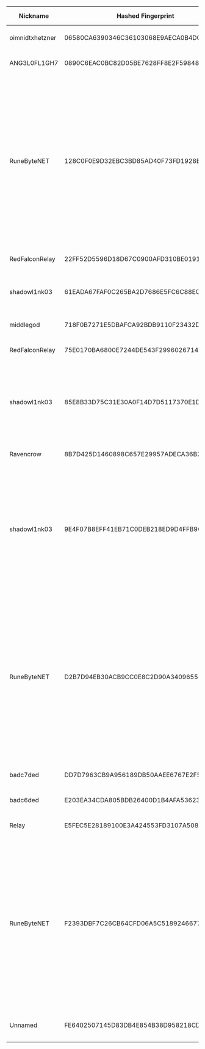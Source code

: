| Nickname |  Hashed Fingerprint	| Or Addresses | Contact | Running | Flags | Last Seen | First Seen | Last Restarted | Advertised Bandwidth | Platform | Version | Version Status | Recommended Version | Verified hostnames | Exit policy |
|---|---|---|---|---|---|---|---|---|---|---|---|---|---|---|---|
|oimnidtxhetzner | 06580CA6390346C36103068E9AECA0B4DC46BCBA | ["116.203.127.203:9001","[2a01:4f8:c0c:ace1::1]:9001"] | oimnidtx@4wrd.cc | true | Running, V2Dir, Valid | 2025-09-24 14:00:00 | 2025-09-24 10:00:00 | 2025-09-24 08:53:31 | 0 | Tor 0.4.8.10 on Linux | 0.4.8.10 | recommended | true | ["mail.exonip.de"] | ["reject *:*"]|
|ANG3L0FL1GH7 | 0890C6EAC0BC82D05BE7628FF8E2F5984832E03A | ["1.156.36.2:9001","[2001:8003:cc51:dc01:9afc:84ff:fee3:18c3]:9001"] | ANG3L0FL1GH7 ang3l0fl1gh77(at)gmail(dot)com | true | Running, V2Dir, Valid | 2025-09-24 14:00:00 | 2025-09-24 02:00:00 | 2025-09-24 01:15:00 | 0 | Tor 0.4.8.10 on Linux | 0.4.8.10 | recommended | true | N/A | ["reject *:*"]|
|RuneByteNET | 128C0F0E9D32EBC3BD85AD40F73FD1928EC86693 | ["185.40.4.143:9005","[2a0e:4005:1002:ffff:185:40:4:143]:9005"] | tor@runebyte.net | true | Exit, Running, V2Dir, Valid | 2025-09-24 14:00:00 | 2025-09-24 00:00:00 | 2025-09-24 08:29:03 | 0 | Tor 0.4.8.18 on Linux | 0.4.8.18 | recommended | true | ["tor-exit.runebyte.net"] | ["reject 0.0.0.0/8:*","reject 169.254.0.0/16:*","reject 127.0.0.0/8:*","reject 192.168.0.0/16:*","reject 10.0.0.0/8:*","reject 172.16.0.0/12:*","reject 185.40.4.143:*","accept *:20-21","accept *:43","accept *:53","accept *:80-81","accept *:443","accept *:5222-5223","accept *:6667-7000","accept *:8008","accept *:8082","accept *:8332-8333","accept *:8888","accept *:9418","accept *:50002","accept *:64738","accept *:18080-18081","reject *:*"]|
|RedFalconRelay | 22FF52D5596D18D67C0900AFD310BE01916416EE | ["45.147.7.14:9001","[2a12:de40:21:25c4::]:9001"] | maut-loesen7n@icloud.com | false | Running, Valid | 2025-09-24 10:00:00 | 2025-09-24 10:00:00 | 2025-09-24 09:44:20 | 0 | Tor 0.4.8.10 on Linux | 0.4.8.10 | recommended | true | N/A | ["reject *:*"]|
|shadowl1nk03 | 61EADA67FAF0C265BA2D7686E5FC6C88EC8382D3 | ["140.233.190.71:9003"] | email:tor[]shadowl1nk.com url:shadowl1nk.com proof:dns-rsa abuse:abuse[]shadowl1nk.com ciissversion:2 | true | Running, V2Dir, Valid | 2025-09-24 14:00:00 | 2025-09-24 09:00:00 | 2025-09-24 08:51:11 | 0 | Tor 0.4.8.18 on Linux | 0.4.8.18 | recommended | true | N/A | ["reject *:*"]|
|middlegod | 718F0B7271E5DBAFCA92BDB9110F23432D8BBB2F | ["217.92.250.91:9001"] | Tormiddlegod@protonmail.ch | true | Running, V2Dir, Valid | 2025-09-24 14:00:00 | 2025-09-24 07:00:00 | 2025-09-24 06:38:02 | 226304 | Tor 0.4.8.18 on Linux | 0.4.8.18 | recommended | true | ["gateway.lessner.de"] | ["reject *:*"]|
|RedFalconRelay | 75E0170BA6800E7244DE543F29960267147A2B0C | ["45.147.7.14:9001","[2a12:de40:21:25c4::]:9001"] | maut-loesen7n@icloud.com | true | Running, Valid | 2025-09-24 14:00:00 | 2025-09-24 11:00:00 | 2025-09-24 09:51:10 | 0 | Tor 0.4.8.10 on Linux | 0.4.8.10 | recommended | true | N/A | ["reject *:*"]|
|shadowl1nk03 | 85E8B33D75C31E30A0F14D7D5117370E1D45CE2A | ["140.233.190.71:9002"] | email:tor[]shadowl1nk.com url:shadowl1nk.com proof:dns-rsa abuse:abuse[]shadowl1nk.com ciissversion:2 | true | Exit, Running, V2Dir, Valid | 2025-09-24 14:00:00 | 2025-09-24 09:00:00 | 2025-09-24 08:51:12 | 0 | Tor 0.4.8.18 on Linux | 0.4.8.18 | recommended | true | N/A | ["reject 0.0.0.0/8:*","reject 169.254.0.0/16:*","reject 127.0.0.0/8:*","reject 192.168.0.0/16:*","reject 10.0.0.0/8:*","reject 172.16.0.0/12:*","reject 140.233.190.71:*","accept *:53","accept *:80","accept *:443","reject *:*"]|
|Ravencrow | 8B7D425D1460898C657E29957ADECA36B25D3BA3 | ["51.81.221.163:8080","[2604:2dc0:200:1ba3::]:8080"] | Ravencrow454@protonmail.com | true | Running, V2Dir, Valid | 2025-09-24 14:00:00 | 2025-09-24 13:00:00 | 2025-09-24 12:01:47 | 0 | Tor 0.4.8.16 on Linux | 0.4.8.16 | recommended | true | ["ns1014136.ip-51-81-221.us"] | ["reject *:*"]|
|shadowl1nk03 | 9E4F07B8EFF41EB71C0DEB218ED9D4FFB9C06EC0 | ["140.233.190.71:9001"] | email:tor[]shadowl1nk.com url:shadowl1nk.com proof:dns-rsa abuse:abuse[]shadowl1nk.com ciissversion:2 | true | Exit, Running, V2Dir, Valid | 2025-09-24 14:00:00 | 2025-09-24 09:00:00 | 2025-09-24 08:51:12 | 0 | Tor 0.4.8.18 on Linux | 0.4.8.18 | recommended | true | N/A | ["reject 0.0.0.0/8:*","reject 169.254.0.0/16:*","reject 127.0.0.0/8:*","reject 192.168.0.0/16:*","reject 10.0.0.0/8:*","reject 172.16.0.0/12:*","reject 140.233.190.71:*","accept *:53","accept *:80","accept *:81","accept *:443","accept *:8080","accept *:8443","accept *:6667","accept *:5222","accept *:5223","reject *:*"]|
|RuneByteNET | D2B7D94EB30ACB9CC0E8C2D90A34096557CBA908 | ["185.40.4.143:9006","[2a0e:4005:1002:ffff:185:40:4:143]:9006"] | tor@runebyte.net | true | Exit, Running, V2Dir, Valid | 2025-09-24 14:00:00 | 2025-09-24 00:00:00 | 2025-09-24 08:24:52 | 0 | Tor 0.4.8.18 on Linux | 0.4.8.18 | recommended | true | ["tor-exit.runebyte.net"] | ["reject 0.0.0.0/8:*","reject 169.254.0.0/16:*","reject 127.0.0.0/8:*","reject 192.168.0.0/16:*","reject 10.0.0.0/8:*","reject 172.16.0.0/12:*","reject 185.40.4.143:*","accept *:20-21","accept *:43","accept *:53","accept *:80-81","accept *:443","accept *:5222-5223","accept *:6667-7000","accept *:8008","accept *:8082","accept *:8332-8333","accept *:8888","accept *:9418","accept *:50002","accept *:64738","accept *:18080-18081","reject *:*"]|
|badc7ded | DD7D7963CB9A956189DB50AAEE6767E2F53E2A82 | ["116.255.1.163:9008"] | tor badc0ded com | true | Running, V2Dir, Valid | 2025-09-24 14:00:00 | 2025-09-24 10:00:00 | 2025-09-24 07:43:52 | 0 | Tor 0.4.8.17 on Linux | 0.4.8.17 | recommended | true | N/A | ["reject *:*"]|
|badc6ded | E203EA34CDA805BDB26400D1B4AFA536234E0622 | ["116.255.1.163:9007"] | tor badc0ded com | true | Running, V2Dir, Valid | 2025-09-24 14:00:00 | 2025-09-24 09:00:00 | 2025-09-24 07:42:29 | 0 | Tor 0.4.8.17 on Linux | 0.4.8.17 | recommended | true | N/A | ["reject *:*"]|
|Relay | E5FEC5E28189100E3A424553FD3107A50822E8A4 | ["45.76.237.203:443"] | N/A | true | Running, V2Dir, Valid | 2025-09-24 14:00:00 | 2025-09-24 02:00:00 | 2025-09-24 01:36:46 | 0 | Tor 0.4.8.10 on Linux | 0.4.8.10 | recommended | true | N/A | ["reject *:*"]|
|RuneByteNET | F2393DBF7C26CB64CFD06A5C5189246677262987 | ["185.40.4.143:9004","[2a0e:4005:1002:ffff:185:40:4:143]:9004"] | tor@runebyte.net | true | Exit, Running, V2Dir, Valid | 2025-09-24 14:00:00 | 2025-09-24 00:00:00 | 2025-09-24 08:24:52 | 0 | Tor 0.4.8.18 on Linux | 0.4.8.18 | recommended | true | ["tor-exit.runebyte.net"] | ["reject 0.0.0.0/8:*","reject 169.254.0.0/16:*","reject 127.0.0.0/8:*","reject 192.168.0.0/16:*","reject 10.0.0.0/8:*","reject 172.16.0.0/12:*","reject 185.40.4.143:*","accept *:20-21","accept *:43","accept *:53","accept *:80-81","accept *:443","accept *:5222-5223","accept *:6667-7000","accept *:8008","accept *:8082","accept *:8332-8333","accept *:8888","accept *:9418","accept *:50002","accept *:64738","accept *:18080-18081","reject *:*"]|
|Unnamed | FE6402507145D83DB4E854B38D958218CD1237B0 | ["216.128.185.39:9000","[2001:19f0:b002:365:5400:5ff:fea6:e199]:9000"] | Minsoo Choo  <minsoochoo0122 AT proton dot me> | true | Running, Valid | 2025-09-24 14:00:00 | 2025-09-24 01:00:00 | 2025-09-24 01:40:58 | 0 | Tor 0.4.8.16 on FreeBSD | 0.4.8.16 | recommended | true | N/A | ["reject *:*"]|
